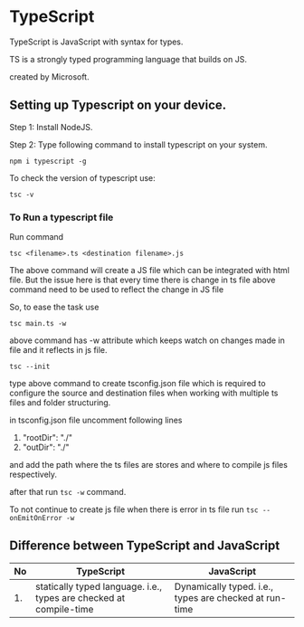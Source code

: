 # TypeScript

TypeScript is JavaScript with syntax for types.

TS is a strongly typed programming language that builds on JS.
 
created by Microsoft.

## Setting up Typescript on your device.

Step 1: Install NodeJS.

Step 2: Type following command to install typescript on your system.

```
npm i typescript -g
```
To check the version of typescript use:
```
tsc -v
```

### To Run a typescript file

Run command
```
tsc <filename>.ts <destination filename>.js
```
The above command will create a JS file which can be integrated with html file. But the issue here is that every time there is change in ts file above command need to be used to reflect the change in JS file

So, to ease the task use 
``` 
tsc main.ts -w
```
above command has -w attribute which keeps watch on changes made in file and it reflects in js file.

 
``` 
tsc --init
``` 
type above command to create tsconfig.json file which is required to configure the source and destination files when working with multiple ts files and folder structuring.

in tsconfig.json file uncomment following lines 

1. "rootDir": "./"
2. "outDir": "./"

and add the path where the ts files are stores and where to compile js files respectively.

after that run ```tsc -w``` command.

To not continue to create js file when there is error in ts file run ```tsc --onEmitOnError -w```

## Difference between TypeScript and JavaScript

|No|TypeScript|JavaScript|
|--|----------|----------|
|1.|statically typed language. i.e., types are checked at compile-time|Dynamically typed. i.e., types are checked at run-time


